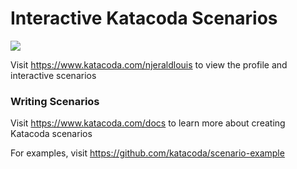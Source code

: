 # Interactive Katacoda Scenarios

[![](http://shields.katacoda.com/katacoda/njeraldlouis/count.svg)](https://www.katacoda.com/njeraldlouis "Get your profile on Katacoda.com")

Visit https://www.katacoda.com/njeraldlouis to view the profile and interactive scenarios

### Writing Scenarios
Visit https://www.katacoda.com/docs to learn more about creating Katacoda scenarios

For examples, visit https://github.com/katacoda/scenario-example
